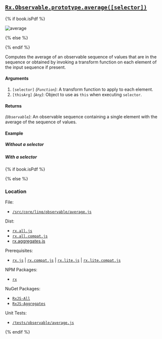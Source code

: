 ## [`Rx.Observable.prototype.average([selector])`](https://github.com/Reactive-Extensions/RxJS/blob/master/src/core/linq/observable/average.js)

{% if book.isPdf %}

![average](http://reactivex.io/documentation/operators/images/average.png)

{% else %}

<rx-marbles key="average"></rx-marbles>

{% endif %}

Computes the average of an observable sequence of values that are in the sequence or obtained by invoking a transform function on each element of the input sequence if present.

#### Arguments
1. `[selector]` *(`Function`)*: A transform function to apply to each element.
2. `[thisArg]` *(`Any`)*: Object to use as `this` when executing `selector`.

#### Returns
*(`Observable`)*: An observable sequence containing a single element with the average of the sequence of values.

#### Example

##### Without a selector

[](http://jsbin.com/larut/1/embed?js,console)

##### With a selector

[](http://jsbin.com/zenif/1/embed?js,console)

{% if book.isPdf %}



{% else %}

### Location

File:
- [`/src/core/linq/observable/average.js`](https://github.com/Reactive-Extensions/RxJS/blob/master/src/core/linq/observable/average.js)

Dist:
- [`rx.all.js`](https://github.com/Reactive-Extensions/RxJS/blob/master/dist/rx.all.js)
- [`rx.all.compat.js`](https://github.com/Reactive-Extensions/RxJS/blob/master/dist/rx.all.js)
- [rx.aggregates.js](https://github.com/Reactive-Extensions/RxJS/blob/master/dist/rx.aggregates.js)

Prerequisites:
- [`rx.js`](https://github.com/Reactive-Extensions/RxJS/blob/master/dist/rx.js) | [`rx.compat.js`](https://github.com/Reactive-Extensions/RxJS/blob/master/dist/rx.compat.js) | [`rx.lite.js`](https://github.com/Reactive-Extensions/RxJS/blob/master/dist/rx.lite.js) | [`rx.lite.compat.js`](https://github.com/Reactive-Extensions/RxJS/blob/master/dist/rx.lite.compat.js)

NPM Packages:
- [`rx`](https://www.npmjs.org/package/rx)

NuGet Packages:
- [`RxJS-All`](http://www.nuget.org/packages/RxJS-All/)
- [`RxJS-Aggregates`](http://www.nuget.org/packages/RxJS-Aggregates/)

Unit Tests:
- [`/tests/observable/average.js`](https://github.com/Reactive-Extensions/RxJS/blob/master/tests/observable/average.js)

{% endif %}